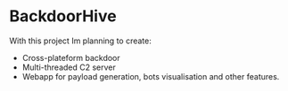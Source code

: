 # BackdoorHive

With this project Im planning to create:

- Cross-plateform backdoor
- Multi-threaded C2 server 
- Webapp for payload generation, bots visualisation and other features.
